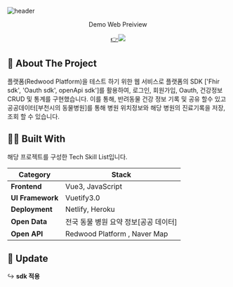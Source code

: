 ![header](https://capsule-render.vercel.app/api?type=waving&color=auto&height=300&section=header&text=Fhir-Test-web&animation=fadeIn&fontAlignY=38&desc=반려동물%20건강정보%20기록%20및%20병원위치정보%20조회%20서비스&descAlignY=51&descAlign=62)



<p align='center'> Demo Web Preiview </p>
<p align='center'>
  <a href="https://redwoodplatformtest-chohbin.netlify.app">
    👉<img src="https://img.shields.io/badge/DEMO%20-%234FC08D.svg?&style=for-the-badge&&logoColor=white"/>
  </a>
</p>


<!-- ABOUT THE PROJECT -->
## 📖 About The Project

플랫폼(Redwood Platform)을 테스트 하기 위한 웹 서비스로 플랫폼의 SDK ['Fhir sdk', 'Oauth sdk', openApi sdk']를 활용하여, 로그인, 회원가입, Oauth, 건강정보 CRUD 및 통계를 구현했습니다. 이를 통해, 반려동물 건강 정보 기록 및 공유 할수 있고 공공데이터[부천시의 동물병원]를 통해 병원 위치정보와  해당 병원의 진료기록을 저장, 조회 할 수 있습니다.

<!--
## 📸 Screen Shot


<p align="center">
 <img src="src/assets/images/screenshots/screenshot_login.jpg" width="33%" height="400px">
 <img src="src/assets/images/screenshots/screenshot_oauth_sdk.jpg" width="33%"  height="400px">
 <img src="src/assets/images/screenshots/screenshot_hospital_map_pick.jpg" width="33%" height="400px">
 <br/>
 <img src="src/assets/images/screenshots/screenshot_pet_list.jpg" width="33%" height="400px">
 <img src="src/assets/images/screenshots/screenshot_pet_encounter_insert.jpg" width="33%" height="400px">
</p>
-->

## 🧑‍💻 Built With

해당 프로젝트를 구성한 Tech Skill List입니다.

 | Category                                                   | Stack                                                   |
| ------------------------------------------------------------ | ------------------------------------------------------- |
| **Frontend**                 | Vue3, JavaScript |
| **UI Framework**             | Vuetify3.0  |
| **Deployment**               | Netlify, Heroku  |
| **Open Data**             | 전국 동물 병원 요약 정보[공공 데이터] |
| **Open API**             | Redwood Platform , Naver Map |

## 🚩 Update

↪ <b>sdk 적용</b><br>







